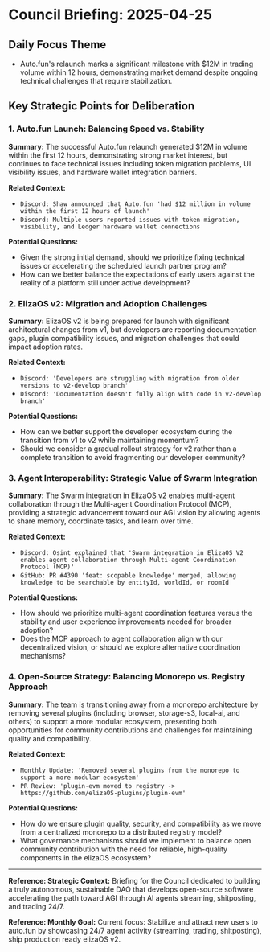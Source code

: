 # Council Briefing: 2025-04-25

## Daily Focus Theme

- Auto.fun's relaunch marks a significant milestone with $12M in trading volume within 12 hours, demonstrating market demand despite ongoing technical challenges that require stabilization.

## Key Strategic Points for Deliberation

### 1. Auto.fun Launch: Balancing Speed vs. Stability

**Summary:** The successful Auto.fun relaunch generated $12M in volume within the first 12 hours, demonstrating strong market interest, but continues to face technical issues including token migration problems, UI visibility issues, and hardware wallet integration barriers.

**Related Context:**
- `Discord: Shaw announced that Auto.fun 'had $12 million in volume within the first 12 hours of launch'`
- `Discord: Multiple users reported issues with token migration, visibility, and Ledger hardware wallet connections`

**Potential Questions:**
- Given the strong initial demand, should we prioritize fixing technical issues or accelerating the scheduled launch partner program?
- How can we better balance the expectations of early users against the reality of a platform still under active development?

### 2. ElizaOS v2: Migration and Adoption Challenges

**Summary:** ElizaOS v2 is being prepared for launch with significant architectural changes from v1, but developers are reporting documentation gaps, plugin compatibility issues, and migration challenges that could impact adoption rates.

**Related Context:**
- `Discord: 'Developers are struggling with migration from older versions to v2-develop branch'`
- `Discord: 'Documentation doesn't fully align with code in v2-develop branch'`

**Potential Questions:**
- How can we better support the developer ecosystem during the transition from v1 to v2 while maintaining momentum?
- Should we consider a gradual rollout strategy for v2 rather than a complete transition to avoid fragmenting our developer community?

### 3. Agent Interoperability: Strategic Value of Swarm Integration

**Summary:** The Swarm integration in ElizaOS v2 enables multi-agent collaboration through the Multi-agent Coordination Protocol (MCP), providing a strategic advancement toward our AGI vision by allowing agents to share memory, coordinate tasks, and learn over time.

**Related Context:**
- `Discord: Osint explained that 'Swarm integration in ElizaOS V2 enables agent collaboration through Multi-agent Coordination Protocol (MCP)'`
- `GitHub: PR #4390 'feat: scopable knowledge' merged, allowing knowledge to be searchable by entityId, worldId, or roomId`

**Potential Questions:**
- How should we prioritize multi-agent coordination features versus the stability and user experience improvements needed for broader adoption?
- Does the MCP approach to agent collaboration align with our decentralized vision, or should we explore alternative coordination mechanisms?

### 4. Open-Source Strategy: Balancing Monorepo vs. Registry Approach

**Summary:** The team is transitioning away from a monorepo architecture by removing several plugins (including browser, storage-s3, local-ai, and others) to support a more modular ecosystem, presenting both opportunities for community contributions and challenges for maintaining quality and compatibility.

**Related Context:**
- `Monthly Update: 'Removed several plugins from the monorepo to support a more modular ecosystem'`
- `PR Review: 'plugin-evm moved to registry -> https://github.com/elizaOS-plugins/plugin-evm'`

**Potential Questions:**
- How do we ensure plugin quality, security, and compatibility as we move from a centralized monorepo to a distributed registry model?
- What governance mechanisms should we implement to balance open community contribution with the need for reliable, high-quality components in the elizaOS ecosystem?

---
**Reference: Strategic Context:** Briefing for the Council dedicated to building a truly autonomous, sustainable DAO that develops open-source software accelerating the path toward AGI through AI agents streaming, shitposting, and trading 24/7.

**Reference: Monthly Goal:** Current focus: Stabilize and attract new users to auto.fun by showcasing 24/7 agent activity (streaming, trading, shitposting), ship production ready elizaOS v2.